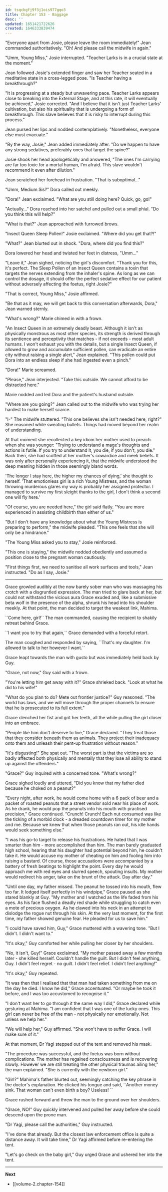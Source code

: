 ```yaml
---
id: tsqcbgfj9f3j1ois977gqo3
title: Chapter 153 - Baggage
desc: ''
updated: 1651421722626
created: 1646333839474
---
```


"Everyone apart from Josie, please leave the room immediately!" Jean commanded authoritatively. "Oh! And please call the midwife in again."

"Umm, Young Miss," Josie interrupted. "Teacher Larks is in a crucial state at the moment."

Jean followed Josie's extended finger and saw her Teacher seated in a meditative state in a cross-legged pose. "Is Teacher having a breakthrough?"

"It is progressing at a steady but unwavering pace. Teacher Larks appears close to breaking into the External Stage, and at this rate, it will eventually be achieved," Josie corrected. "And I believe that it isn't just Teacher Larks' cultivation, but also his spirituality that is undergoing a form of breakthrough. This slave believes that it is risky to interrupt during this process."

Jean pursed her lips and nodded contemplatively. "Nonetheless, everyone else must evacuate."

"By the way, Josie," Jean added immediately after. "Do we happen to have any strong sedatives, preferably ones that target the spine?"

Josie shook her head apologetically and answered, "The ones I'm carrying are far too toxic for a mortal human, I'm afraid. This slave wouldn't recommend it even after dilution."

Jean scratched her forehead in frustration. "That is suboptimal..."

"Umm, Medium Sis?" Dora called out meekly.

"Dora!" Jean exclaimed. "What are you still doing here? Quick, go, go!"

"Actually..." Dora reached into her satchel and pulled out a small phial. "Do you think this will help?"

"What is that?" Jean approached with furrowed brows.

"Insect Queen Sleep Pollen!" Josie exclaimed. "Where did you get that?!"

"What?" Jean blurted out in shock. "Dora, where did you find this?"

Dora lowered her head and twisted her feet in distress, "Umm..."

"Leave it," Jean sighed, noticing the girl's discomfort. "Thank you for this, it's perfect. The Sleep Pollen of an Insect Queen contains a toxin that targets the nerves extending from the inhaler's spine. As long as we can control the dosage, it should offer the perfect sedative effect for our patient without adversely affecting the foetus, right Josie?"

"That is correct, Young Miss," Josie affirmed.

"Be that as it may, we will get back to this conversation afterwards, Dora," Jean warned sternly.

"What's wrong?" Marie chimed in with a frown.

"An Insect Queen in an extremely deadly beast. Although it isn't as physically monstrous as most other species, its strength is derived through its sentience and perceptivity that matches - if not exceeds - most adult humans. I won't exhaust you with the details, but a single Insect Queen, if allowed to grow and accumulate sufficient pollen, can eradicate an entire city without raising a single alert," Jean explained. "This pollen could put Dora into an endless sleep if she had ingested even a pinch."

"Dora!" Marie screamed.

"Please," Jean interjected. "Take this outside. We cannot afford to be distracted here."

Marie nodded and led Dora and the patient's husband outside.

"Where are you going?" Jean called out to the midwife who was trying her hardest to make herself scarce.

"I-" The midwife stuttered. "This one believes she isn't needed here, right?" She reasoned while sweating bullets. Things had moved beyond her realm of understanding.

At that moment she recollected a key idiom her mother used to preach when she was younger: "Trying to understand a mage's thoughts and actions is futile. If you try to understand it, you die, if you don't, you die." Back then, she had scoffed at her mother's cowardice and meek beliefs. It was only after personally experiencing it, that the midwife understood the deep meaning hidden in those seemingly bland words.

'The longer I stay here, the higher my chances of dying,' she thought to herself. 'That emotionless girl is a rich Young Mistress, and the woman throwing murderous glares my way is probably her assigned protector. I managed to survive my first sleight thanks to the girl, I don't think a second one will fly here.'

"Of course, you are needed here," the girl said flatly. "You are more experienced in assisting childbirth than either of us."

"But I don't have any knowledge about what the Young Mistress is preparing to perform," the midwife pleaded. "This one feels that she will only be a hindrance."

"The Young Miss asked you to stay," Josie reinforced.

"This one is staying," the midwife nodded obediently and assumed a position close to the pregnant woman cautiously.

"First things first, we need to sanitise all work surfaces and tools," Jean instructed. "Do as I say, Josie."

____

Grace growled audibly at the now barely sober man who was massaging his crotch with a disgruntled expression. The man tried to glare back at her, but could not withstand the vicious aura Grace exuded and, like a submissive beta wolf in the presence of the alpha, shrunk his head into his shoulder meekly. At that point, the man decided to target the weakest link, Mahima.

\``Come here, girl!\`` The man commanded, causing the recipient to shakily retreat behind Grace.

\``I want you to try that again,\`` Grace demanded with a forceful retort.

The man coughed and responded by saying, \``That's my daughter. I'm allowed to talk to her however I want.\``

Grace leapt towards the man with gusto but was immediately held back by Guy.

"Grace, not now," Guy said with a frown.

"You're letting him get away with it?" Grace shrieked back. "Look at what he did to his wife!"

"What do you plan to do? Mete out frontier justice?" Guy reasoned. "The world has laws, and we will move through the proper channels to ensure that he is prosecuted to its full extent."

Grace clenched her fist and grit her teeth, all the while pulling the girl closer into an embrace.

"People like him don't deserve to live," Grace declared. "They treat those that they consider beneath them as animals. They project their inadequacy onto them and unleash their pent-up frustration without reason."

"It's disgusting!" She spat out. "The worst part is that the victims are so badly affected both physically and mentally that they lose all ability to stand up against the offenders."

"Grace?" Guy inquired with a concerned tone. "What's wrong?"

Grace sighed loudly and uttered, "Did you know that my father died because he choked on a peanut?"

"Every night, after work, he would come home with a 6 pack of beer and a packet of roasted peanuts that a street vendor sold near his place of work. As he drank, he would pop the peanuts into his mouth with practised precision," Grace continued. "Crunch! Crunch! Each nut consumed was like the ticking of a morbid clock - a dreaded countdown timer for my mother and me. Because we knew that when those peanuts ran out, his idle hands would seek something else."

"I was his go-to target to release his frustrations. He hated that I was smarter than him - more accomplished than him. The man barely graduated high school, hearing that his daughter had potential beyond him, he couldn't take it. He would accuse my mother of cheating on him and fooling him into raising a bastard. Of course, those accusations were accompanied by a battery of fresh beatings to highlight the point. Every day he would approach me with red eyes and slurred speech, spouting insults. My mother would redirect his anger, take on the brunt of the attack. Day after day."

"Until one day, my father missed. The peanut he tossed into his mouth, flew too far. It lodged itself perfectly in his windpipe," Grace paused as she stared blankly at Guy. "My mother and I watched as the life faded from his eyes. As his face flushed a deadly red shade while struggling to catch even a mote of precious oxygen. As he clawed into his neck in an attempt to dislodge the rogue nut through his skin. At the very last moment, for the first time, my father showed genuine fear. He pleaded for us to save him."

"I could have saved him, Guy," Grace muttered with a wavering tone. "But I didn't. I didn't want to."

"It's okay," Guy comforted her while pulling her closer by her shoulders.

"No, it isn't, Guy!" Grace exclaimed. "My mother passed away a few months later - she killed herself. Couldn't handle the guilt. But I didn't feel anything, Guy. I didn't feel regret - no guilt. I didn't feel relief. I didn't feel anything!"

"It's okay," Guy repeated.

"It was then that I realised that that man had taken something from me on the day he died. I know he did," Grace accentuated. "Or maybe he took it before, and I was too accustomed to recognise it."

"I don't want her to go through it the same way I did," Grace declared while gesturing at Mahima. "I am confident that I was one of the lucky ones. This girl can never be free of the man - not physically nor emotionally. Not unless we help her."

"We will help her," Guy affirmed. "She won't have to suffer Grace. I will make sure of it."

At that moment, Dr Yagi stepped out of the tent and removed his mask.

"The procedure was successful, and the foetus was born without complications. The mother has regained consciousness and is recovering slowly. However we are still treating the other physical traumas ailing her," the man explained. "She is currently with the newborn girl."

"Girl?" Mahima's father blurted out, seemingly catching the key phrase in the doctor's explanation. He clicked his tongue and said, \``Another money sink. That woman can't even birth a boy? Useless!
\``

Grace rushed forward and threw the man to the ground over her shoulders.

"Grace, NO!" Guy quickly intervened and pulled her away before she could descend upon the prone man.

"Dr Yagi, please call the authorities," Guy instructed.

"I've done that already. But the closest law enforcement office is quite a distance away. It will take time," Dr Yagi affirmed before re-entering the tent.

"Let's go check on the baby girl," Guy urged Grace and ushered her into the tent.

____

**Next**
* [[volume-2.chapter-154]]
